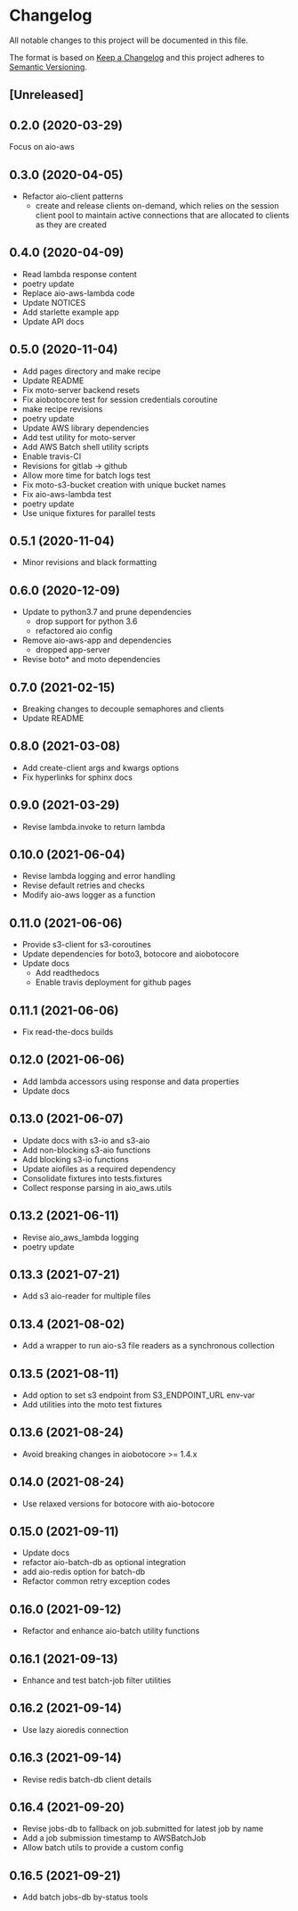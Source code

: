 # Changelog

All notable changes to this project will be documented in this file.

The format is based on [Keep a Changelog](http://keepachangelog.com/en/1.0.0/)
and this project adheres to [Semantic Versioning](http://semver.org/spec/v2.0.0.html).

## [Unreleased]

0.2.0 (2020-03-29)
------------------
Focus on aio-aws


0.3.0 (2020-04-05)
------------------
- Refactor aio-client patterns
  - create and release clients on-demand, which
    relies on the session client pool to
    maintain active connections that are
    allocated to clients as they are created


0.4.0 (2020-04-09)
------------------
- Read lambda response content
- poetry update
- Replace aio-aws-lambda code
- Update NOTICES
- Add starlette example app
- Update API docs


0.5.0 (2020-11-04)
------------------
- Add pages directory and make recipe
- Update README
- Fix moto-server backend resets
- Fix aiobotocore test for session credentials coroutine
- make recipe revisions
- poetry update
- Update AWS library dependencies
- Add test utility for moto-server
- Add AWS Batch shell utility scripts
- Enable travis-CI
- Revisions for gitlab -> github
- Allow more time for batch logs test
- Fix moto-s3-bucket creation with unique bucket names
- Fix aio-aws-lambda test
- poetry update
- Use unique fixtures for parallel tests


0.5.1 (2020-11-04)
------------------
- Minor revisions and black formatting


0.6.0 (2020-12-09)
------------------
- Update to python3.7 and prune dependencies
  - drop support for python 3.6
  - refactored aio config
- Remove aio-aws-app and dependencies
  - dropped app-server
- Revise boto* and moto dependencies


0.7.0 (2021-02-15)
------------------
- Breaking changes to decouple semaphores and clients
- Update README


0.8.0 (2021-03-08)
------------------
- Add create-client args and kwargs options
- Fix hyperlinks for sphinx docs


0.9.0 (2021-03-29)
------------------
- Revise lambda.invoke to return lambda


0.10.0 (2021-06-04)
-------------------
- Revise lambda logging and error handling
- Revise default retries and checks
- Modify aio-aws logger as a function


0.11.0 (2021-06-06)
-------------------
- Provide s3-client for s3-coroutines
- Update dependencies for boto3, botocore and aiobotocore
- Update docs
  - Add readthedocs
  - Enable travis deployment for github pages


0.11.1 (2021-06-06)
-------------------
- Fix read-the-docs builds


0.12.0 (2021-06-06)
-------------------
- Add lambda accessors using response and data properties
- Update docs


0.13.0 (2021-06-07)
-------------------
- Update docs with s3-io and s3-aio
- Add non-blocking s3-aio functions
- Add blocking s3-io functions
- Update aiofiles as a required dependency
- Consolidate fixtures into tests.fixtures
- Collect response parsing in aio_aws.utils



0.13.2 (2021-06-11)
-------------------
- Revise aio_aws_lambda logging
- poetry update


0.13.3 (2021-07-21)
-------------------
- Add s3 aio-reader for multiple files


0.13.4 (2021-08-02)
-------------------
- Add a wrapper to run aio-s3 file readers
  as a synchronous collection


0.13.5 (2021-08-11)
-------------------
- Add option to set s3 endpoint from S3_ENDPOINT_URL env-var
- Add utilities into the moto test fixtures


0.13.6 (2021-08-24)
-------------------
- Avoid breaking changes in aiobotocore >= 1.4.x


0.14.0 (2021-08-24)
-------------------
- Use relaxed versions for botocore with aio-botocore


0.15.0 (2021-09-11)
-------------------
- Update docs
- refactor aio-batch-db as optional integration
- add aio-redis option for batch-db
- Refactor common retry exception codes


0.16.0 (2021-09-12)
-------------------
- Refactor and enhance aio-batch utility functions


0.16.1 (2021-09-13)
-------------------
- Enhance and test batch-job filter utilities


0.16.2 (2021-09-14)
-------------------
- Use lazy aioredis connection


0.16.3 (2021-09-14)
-------------------
- Revise redis batch-db client details


0.16.4 (2021-09-20)
-------------------
- Revise jobs-db to fallback on job.submitted for latest job by name
- Add a job submission timestamp to AWSBatchJob
- Allow batch utils to provide a custom config


0.16.5 (2021-09-21)
-------------------
- Add batch jobs-db by-status tools

